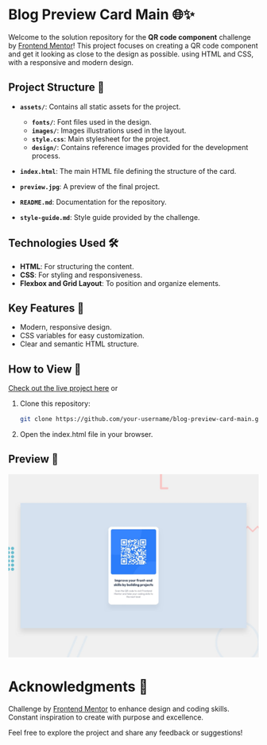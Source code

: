 # Blog Preview Card Main 🌐✨

Welcome to the solution repository for the **QR code component** challenge by [Frontend Mentor](https://www.frontendmentor.io/challenges/qr-code-component-iux_sIO_H)! This project focuses on creating a QR code component and get it looking as close to the design as possible. using HTML and CSS, with a responsive and modern design.

## Project Structure 📂

- **`assets/`**: Contains all static assets for the project.

  - **`fonts/`**: Font files used in the design.
  - **`images/`**: Images illustrations used in the layout.
  - **`style.css`**: Main stylesheet for the project.
  - **`design/`**: Contains reference images provided for the development process.

- **`index.html`**: The main HTML file defining the structure of the card.
- **`preview.jpg`**: A preview of the final project.
- **`README.md`**: Documentation for the repository.
- **`style-guide.md`**: Style guide provided by the challenge.

## Technologies Used 🛠️

- **HTML**: For structuring the content.
- **CSS**: For styling and responsiveness.
- **Flexbox and Grid Layout**: To position and organize elements.

## Key Features 🌟

- Modern, responsive design.
- CSS variables for easy customization.
- Clear and semantic HTML structure.

## How to View 🚀

[Check out the live project here](https://gunnaroliveira.github.io/blog-preview-card-main/) or

1. Clone this repository:

   ```bash
   git clone https://github.com/your-username/blog-preview-card-main.git

   ```

2. Open the index.html file in your browser.

## Preview 👀

![Design preview for the Blog preview card coding challenge](./preview.jpg)

# Acknowledgments 🙏

Challenge by [Frontend Mentor](https://www.frontendmentor.io/challenges/qr-code-component-iux_sIO_H) to enhance design and coding skills.  
Constant inspiration to create with purpose and excellence.

Feel free to explore the project and share any feedback or suggestions!
